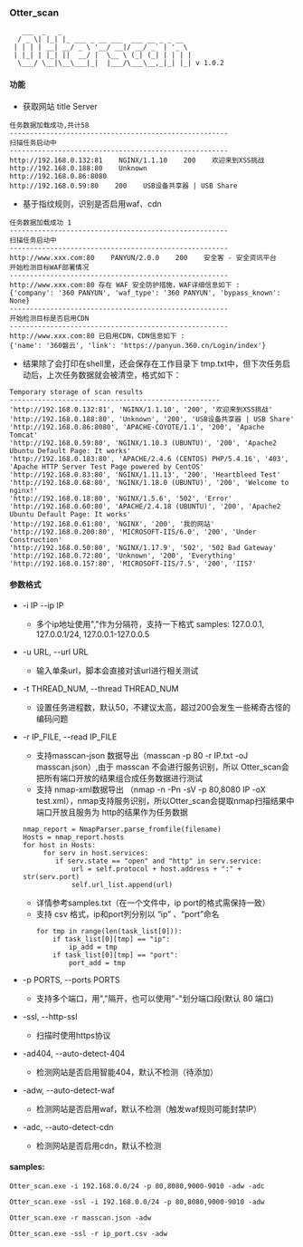 ### Otter_scan 

```
   ___  _   _                                
  / _ \| |_| |_ ___ _ __ ___  ___ __ _ _ __  
 | | | | __| __/ _ \ '__/ __|/ __/ _` | '_ \ 
 | |_| | |_| ||  __/ |  \__ \ (_| (_| | | | |
  \___/ \__|\__\___|_|  |___/\___\__,_|_| |_| v 1.0.2

```

#### 功能
-   获取网站 title Server
```
任务数据加载成功,共计58
------------------------------------------------------
扫描任务启动中 
------------------------------------------------------
http://192.168.0.132:81    NGINX/1.1.10    200    欢迎来到XSS挑战
http://192.168.0.188:80    Unknown
http://192.168.0.86:8080    
http://192.168.0.59:80    200    USB设备共享器 | USB Share
```
-   基于指纹规则，识别是否启用waf、cdn 
```
任务数据加载成功 1
------------------------------------------------------
扫描任务启动中 
------------------------------------------------------
http://www.xxx.com:80    PANYUN/2.0.0    200    安全客 - 安全资讯平台
开始检测目标WAF部署情况
------------------------------------------------------
http://www.xxx.com:80 存在 WAF 安全防护措施，WAF详细信息如下 :
{'company': '360 PANYUN', 'waf_type': '360 PANYUN', 'bypass_known': None}
------------------------------------------------------
开始检测目标是否启用CDN
------------------------------------------------------
http://www.xxx.com:80 已启用CDN，CDN信息如下 :
{'name': '360磐云', 'link': 'https://panyun.360.cn/Login/index'}

```
-   结果除了会打印在shell里，还会保存在工作目录下 tmp.txt中，但下次任务启动后，上次任务数据就会被清空，格式如下：
```
Temporary storage of scan results
----------------------------------------------------
'http://192.168.0.132:81', 'NGINX/1.1.10', '200', '欢迎来到XSS挑战'
'http://192.168.0.188:80', 'Unknown', '200', 'USB设备共享器 | USB Share'
'http://192.168.0.86:8080', 'APACHE-COYOTE/1.1', '200', 'Apache Tomcat'
'http://192.168.0.59:80', 'NGINX/1.10.3 (UBUNTU)', '200', 'Apache2 Ubuntu Default Page: It works'
'http://192.168.0.183:80', 'APACHE/2.4.6 (CENTOS) PHP/5.4.16', '403', 'Apache HTTP Server Test Page powered by CentOS'
'http://192.168.0.83:80', 'NGINX/1.11.13', '200', 'Heartbleed Test'
'http://192.168.0.68:80', 'NGINX/1.18.0 (UBUNTU)', '200', 'Welcome to nginx!'
'http://192.168.0.18:80', 'NGINX/1.5.6', '502', 'Error'
'http://192.168.0.60:80', 'APACHE/2.4.18 (UBUNTU)', '200', 'Apache2 Ubuntu Default Page: It works'
'http://192.168.0.61:80', 'NGINX', '200', '我的网站'
'http://192.168.0.200:80', 'MICROSOFT-IIS/6.0', '200', 'Under Construction'
'http://192.168.0.50:80', 'NGINX/1.17.9', '502', '502 Bad Gateway'
'http://192.168.0.72:80', 'Unknown', '200', 'Everything'
'http://192.168.0.157:80', 'MICROSOFT-IIS/7.5', '200', 'IIS7'
```
#### 参数格式
-   -i IP  --ip IP       
    -   多个ip地址使用","作为分隔符，支持一下格式 samples: 127.0.0.1, 127.0.0.1/24, 127.0.0.1-127.0.0.5
-   -u URL, --url URL     
    -   输入单条url，脚本会直接对该url进行相关测试
-   -t THREAD_NUM, --thread THREAD_NUM
    -   设置任务进程数，默认50，不建议太高，超过200会发生一些稀奇古怪的编码问题
-   -r IP_FILE, --read IP_FILE
    -   支持masscan-json 数据导出（masscan -p 80 -r IP.txt -oJ masscan.json）,由于 masscan 不会进行服务识别，所以 Otter_scan会把所有端口开放的结果组合成任务数据进行测试
    -   支持 nmap-xml数据导出 （nmap -n -Pn -sV -p 80,8080 IP -oX test.xml），nmap支持服务识别，所以Otter_scan会提取nmap扫描结果中端口开放且服务为 http的结果作为任务数据

    ```
    nmap_report = NmapParser.parse_fromfile(filename)
    Hosts = nmap_report.hosts
    for host in Hosts:
         for serv in host.services:
            if serv.state == "open" and "http" in serv.service:
                url = self.protocol + host.address + ":" + str(serv.port)
                self.url_list.append(url)
    ```
    -   详情参考samples.txt（在一个文件中，ip port的格式需保持一致）
    -   支持 csv 格式，ip和port列分别以 “ip” 、“port”命名
        ```
        for tmp in range(len(task_list[0])):
            if task_list[0][tmp] == "ip":
                ip_add = tmp
            if task_list[0][tmp] == "port":
                port_add = tmp
        ```
-   -p PORTS, --ports PORTS
    -    支持多个端口，用","隔开，也可以使用"-"划分端口段(默认 80 端口)
-   -ssl, --http-ssl
    -   扫描时使用https协议
-    -ad404, --auto-detect-404
        -    检测网站是否启用智能404，默认不检测（待添加）
-   -adw, --auto-detect-waf
    -   检测网站是否启用waf，默认不检测（触发waf规则可能封禁IP）
-   -adc, --auto-detect-cdn
    -   检测网站是否启用cdn，默认不检测
#### samples:
```
Otter_scan.exe -i 192.168.0.0/24 -p 80,8080,9000-9010 -adw -adc

Otter_scan.exe -ssl -i 192.168.0.0/24 -p 80,8080,9000-9010 -adw

Otter_scan.exe -r masscan.json -adw

Otter_scan.exe -ssl -r ip_port.csv -adw
```


    
